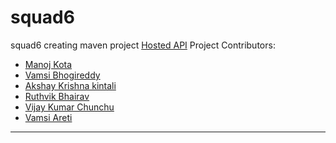 # squad6
squad6 creating maven project
[Hosted API](https://vamsi735.github.io/squad6/edu/nwmissouri/zoo07group/squad6/package-summary.html)
Project Contributors:
 - [Manoj Kota](https://github.com/manojkota3363)
 - [Vamsi Bhogireddy](https://github.com/Vamsi735)
 - [Akshay Krishna kintali](https://github.com/akshaykrishna129)
 - [Ruthvik Bhairav](https://github.com/ruthvikbhairav)
 - [Vijay Kumar Chunchu](https://github.com/VKvarmach)
 - [Vamsi Areti](https://github.com/vamsiareti)
---
